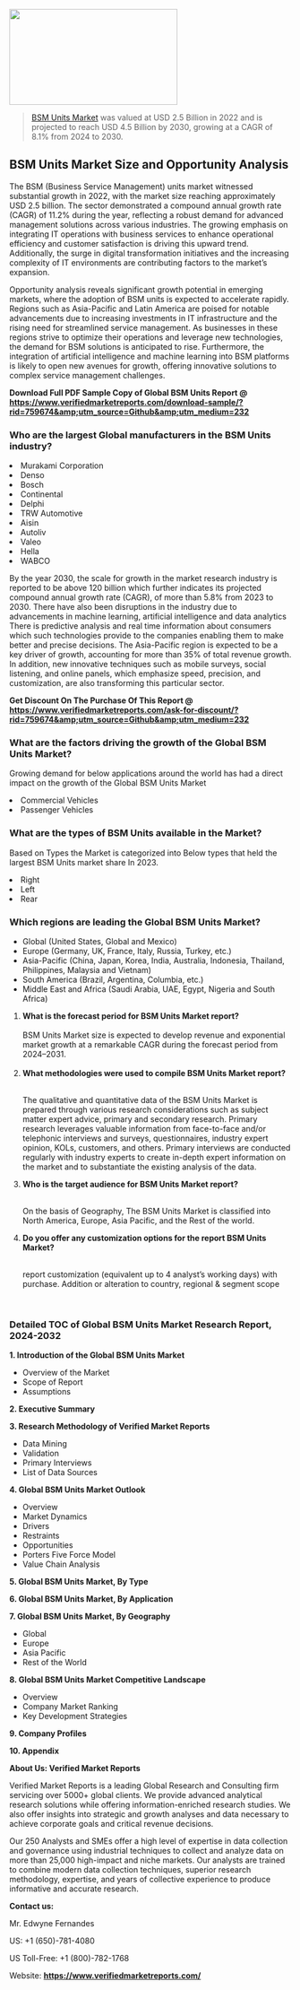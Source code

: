 <img src="https://ffe5etoiles.com/wp-content/uploads/2024/12/MST1-300x171.png" alt="" width="300" height="171" class="alignnone size-medium wp-image-20088" /><blockquote><p><p><a href="https://www.verifiedmarketreports.com/download-sample/?rid=759674&utm_source=Github&utm_medium=232" target="_blank">BSM Units Market</a> was valued at USD 2.5 Billion in 2022 and is projected to reach USD 4.5 Billion by 2030, growing at a CAGR of 8.1% from 2024 to 2030.</p></blockquote><p><h2>BSM Units Market Size and Opportunity Analysis</h2><p>The BSM (Business Service Management) units market witnessed substantial growth in 2022, with the market size reaching approximately USD 2.5 billion. The sector demonstrated a compound annual growth rate (CAGR) of 11.2% during the year, reflecting a robust demand for advanced management solutions across various industries. The growing emphasis on integrating IT operations with business services to enhance operational efficiency and customer satisfaction is driving this upward trend. Additionally, the surge in digital transformation initiatives and the increasing complexity of IT environments are contributing factors to the market’s expansion.</p><p>Opportunity analysis reveals significant growth potential in emerging markets, where the adoption of BSM units is expected to accelerate rapidly. Regions such as Asia-Pacific and Latin America are poised for notable advancements due to increasing investments in IT infrastructure and the rising need for streamlined service management. As businesses in these regions strive to optimize their operations and leverage new technologies, the demand for BSM solutions is anticipated to rise. Furthermore, the integration of artificial intelligence and machine learning into BSM platforms is likely to open new avenues for growth, offering innovative solutions to complex service management challenges.</p></p><p class=""><strong>Download Full PDF Sample Copy of Global BSM Units Report @ <a href="https://www.verifiedmarketreports.com/download-sample/?rid=759674&amp;utm_source=Github&amp;utm_medium=232" target="_blank">https://www.verifiedmarketreports.com/download-sample/?rid=759674&amp;utm_source=Github&amp;utm_medium=232</a></strong></p><h3 id="" class="">Who are the largest Global manufacturers in the BSM Units industry?</h3><p><li>Murakami Corporation</li><li> Denso</li><li> Bosch</li><li> Continental</li><li> Delphi</li><li> TRW Automotive</li><li> Aisin</li><li> Autoliv</li><li> Valeo</li><li> Hella</li><li> WABCO</li></p><div class=""><div class="" dir="" data-message-author-role="" data-message-id="" data-message-model-slug=""><div class=""><div class=""><div class=""><div class="" dir="" data-message-author-role="" data-message-id="" data-message-model-slug=""><div class=""><div class=""><p>By the year 2030, the scale for growth in the market research industry is reported to be above 120 billion which further indicates its projected compound annual growth rate (CAGR), of more than 5.8% from 2023 to 2030. There have also been disruptions in the industry due to advancements in machine learning, artificial intelligence and data analytics There is predictive analysis and real time information about consumers which such technologies provide to the companies enabling them to make better and precise decisions. The Asia-Pacific region is expected to be a key driver of growth, accounting for more than 35% of total revenue growth. In addition, new innovative techniques such as mobile surveys, social listening, and online panels, which emphasize speed, precision, and customization, are also transforming this particular sector.</p><p><strong>Get Discount On The Purchase Of This Report @&nbsp; <a href="https://www.verifiedmarketreports.com/ask-for-discount/?rid=759674&amp;utm_source=Github&amp;utm_medium=232" target="_blank">https://www.verifiedmarketreports.com/ask-for-discount/?rid=759674&amp;utm_source=Github&amp;utm_medium=232</a></strong></p></div></div></div></div></div></div></div></div><h3 id="" class="">What are the factors driving the growth of the Global BSM Units Market?</h3><p id="" class="">Growing demand for below applications around the world has had a direct impact on the growth of the Global BSM Units Market</p><p id="" class=""><li>Commercial Vehicles</li><li> Passenger Vehicles</li></p><h3 id="" class="">What are the types of BSM Units available in the Market?</h3><p id="" class="">Based on Types the Market is categorized into Below types that held the largest BSM Units market share In 2023.</p><p id="" class=""><li>Right</li><li> Left</li><li> Rear</li></p><h3 id="" class="">Which regions are leading the Global BSM Units Market?</h3><ul><li>Global (United States, Global and Mexico)</li><li>Europe (Germany, UK, France, Italy, Russia, Turkey, etc.)</li><li>Asia-Pacific (China, Japan, Korea, India, Australia, Indonesia, Thailand, Philippines, Malaysia and Vietnam)</li><li>South America (Brazil, Argentina, Columbia, etc.)</li><li>Middle East and Africa (Saudi Arabia, UAE, Egypt, Nigeria and South Africa)</li></ul><p><ol><li><strong>What is the forecast period for BSM Units Market report?<br /></strong><br /><span data-sheets-root="1" data-sheets-value="{&quot;1&quot;:2,&quot;2&quot;:&quot;XXXX size is expected to develop revenue and exponential market growth at a remarkable CAGR during the forecast period from 2024&ndash;2030.&quot;}" data-sheets-userformat="{&quot;2&quot;:12674,&quot;4&quot;:{&quot;1&quot;:2,&quot;2&quot;:16776960},&quot;10&quot;:2,&quot;11&quot;:0,&quot;15&quot;:&quot;Arial&quot;,&quot;16&quot;:12}">BSM Units Market size is expected to develop revenue and exponential market growth at a remarkable CAGR during the forecast period from 2024&ndash;2031.</span><br /><br /></li><li><strong>What methodologies were used to compile BSM Units Market report?<br /><br /></strong><p>The qualitative and quantitative data of the&nbsp;BSM Units Market is prepared through various research considerations such as subject matter expert advice, primary and secondary research. Primary research leverages valuable information from face-to-face and/or telephonic interviews and surveys, questionnaires, industry expert opinion, KOLs, customers, and others. Primary interviews are conducted regularly with industry experts to create in-depth expert information on the market and to substantiate the existing analysis of the data.&nbsp;</p></li><li><strong>Who is the target audience for BSM Units Market report?<br /><br /></strong><p>On the basis of Geography, The&nbsp;BSM Units Market is classified into North America, Europe, Asia Pacific, and the Rest of the world.</p></li><li><strong>Do you offer any customization options for the report BSM Units Market?<br /><br /></strong><p>report customization (equivalent up to 4 analyst&rsquo;s working days) with purchase. Addition or alteration to country, regional &amp; segment scope</p><p>&nbsp;</p></li></ol></p><h3 id="" class="">Detailed TOC of Global BSM Units Market Research Report, 2024-2032</h3><p id="" class=""><strong>1. Introduction of the Global BSM Units Market</strong></p><ul><li>Overview of the Market</li><li>Scope of Report</li><li>Assumptions</li></ul><p id="" class=""><strong>2. Executive Summary</strong></p><p id="" class=""><strong>3. Research Methodology of&nbsp;Verified Market Reports</strong></p><ul><li>Data Mining</li><li>Validation</li><li>Primary Interviews</li><li>List of Data Sources</li></ul><p id="" class=""><strong>4. Global BSM Units Market Outlook</strong></p><ul><li>Overview</li><li>Market Dynamics</li><li>Drivers</li><li>Restraints</li><li>Opportunities</li><li>Porters Five Force Model</li><li>Value Chain Analysis</li></ul><p id="" class=""><strong>5. Global BSM Units Market, By&nbsp;Type</strong></p><p id="" class=""><strong>6. Global BSM Units Market, By Application</strong></p><p id="" class=""><strong>7. Global BSM Units Market, By Geography</strong></p><ul><li>Global</li><li>Europe</li><li>Asia Pacific</li><li>Rest of the World</li></ul><p id="" class=""><strong>8. Global BSM Units Market Competitive Landscape</strong></p><ul><li>Overview</li><li>Company Market Ranking</li><li>Key Development Strategies</li></ul><p id="" class=""><strong>9. Company Profiles</strong></p><p id="" class=""><strong>10. Appendix</strong></p><p id="" class=""><strong>About Us: Verified Market Reports</strong></p><p id="" class="">Verified Market Reports is a leading Global Research and Consulting firm servicing over 5000+ global clients. We provide advanced analytical research solutions while offering information-enriched research studies. We also offer insights into strategic and growth analyses and data necessary to achieve corporate goals and critical revenue decisions.</p><p id="" class="">Our 250 Analysts and SMEs offer a high level of expertise in data collection and governance using industrial techniques to collect and analyze data on more than 25,000 high-impact and niche markets. Our analysts are trained to combine modern data collection techniques, superior research methodology, expertise, and years of collective experience to produce informative and accurate research.</p><p id="" class=""><strong>Contact us:</strong></p><p id="" class="">Mr. Edwyne Fernandes</p><p id="" class="">US: +1 (650)-781-4080</p><p id="" class="">US Toll-Free: +1 (800)-782-1768</p><p id="" class="">Website: <a target="" data-test-app-aware-link=""><strong>https://www.verifiedmarketreports.com/</strong></a></p>
